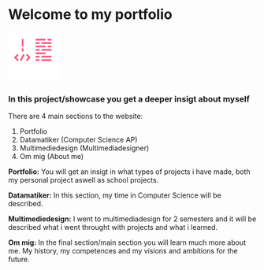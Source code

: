 # Welcome to my portfolio 
<img src= "images/coding.svg" width= "100px">




### In this project/showcase you get a deeper insigt about myself


There are 4 main sections to the website: 


1. Portfolio
2. Datamatiker (Computer Science AP)
3. Multimediedesign (Multimediadesigner)
4. Om mig (About me)

**Portfolio:** You will get an insigt in what types of projects i have made, both my personal project aswell as school projects.

**Datamatiker:** In this section, my time in Computer Science will be described.

**Multimediedesign:** I went to multimediadesign for 2 semesters and it will be described what i went throught with projects and what i learned. 

**Om mig:** In the final section/main section you will learn much more about me. My history, my competences and my visions and ambitions for the future. 